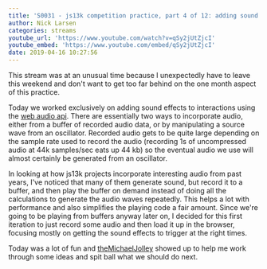 ```yaml
---
title: 'S0031 - js13k competition practice, part 4 of 12: adding sound effects to interactions'
author: Nick Larsen
categories: streams
youtube_url: 'https://www.youtube.com/watch?v=qSy2jUtZjcI'
youtube_embed: 'https://www.youtube.com/embed/qSy2jUtZjcI'
date: 2019-04-16 10:27:56
---
```


This stream was at an unusual time because I unexpectedly have to leave this weekend and don't want to get too far behind on the one month aspect of this practice.

Today we worked exclusively on adding sound effects to interactions using the [web audio api](https://developer.mozilla.org/en-US/docs/Web/API/Web_Audio_API).  There are essentially two ways to incorporate audio, either from a buffer of recorded audio data, or by manipulating a source wave from an oscillator.  Recorded audio gets to be quite large depending on the sample rate used to record the audio (recording 1s of uncompressed audio at 44k samples/sec eats up 44 kb) so the eventual audio we use will almost certainly be generated from an oscillator.

In looking at how js13k projects incorporate interesting audio from past years, I've noticed that many of them generate sound, but record it to a buffer, and then play the buffer on demand instead of doing all the calculations to generate the audio waves repeatedly.  This helps a lot with performance and also simplifies the playing code a fair amount.  Since we're going to be playing from buffers anyway later on, I decided for this first iteration to just record some audio and then load it up in the browser, focusing mostly on getting the sound effects to trigger at the right times.

Today was a lot of fun and [theMichaelJolley](https://www.twitch.tv/themichaeljolley) showed up to help me work through some ideas and spit ball what we should do next.

